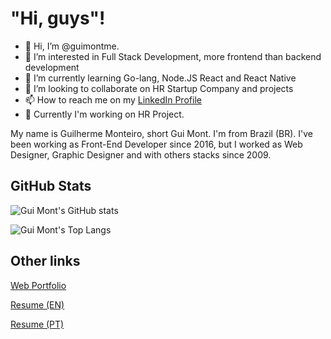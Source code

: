 # "Hi, guys"!

- 👋 Hi, I’m @guimontme. 
- 👀 I’m interested in Full Stack Development, more frontend than backend development
- 🌱 I’m currently learning Go-lang, Node.JS React and React Native
- 💞️ I’m looking to collaborate on HR Startup Company and projects
- 📫 How to reach me on my [LinkedIn Profile](https://www.linkedin.com/in/guimontme/) 
- 🚀 Currently I'm working on HR Project. 

My name is Guilherme Monteiro, short Gui Mont. I'm from Brazil (BR). I've been working as Front-End Developer since 2016, but I worked as Web Designer, Graphic Designer and with others stacks since 2009.  


## GitHub Stats
![Gui Mont's GitHub stats](https://github-readme-stats.vercel.app/api?username=guimontme&show_icons=true&theme=dark)

![Gui Mont's Top Langs](https://github-readme-stats.vercel.app/api/top-langs/?username=guimontme&layout=compact&theme=dark)

## Other links
[Web Portfolio](https://www.notion.so/guimontme/Web-Portfolio-cd293043a75a43a290e18b3842cc1556)

[Resume (EN)](https://guimontme.github.io/guimontme/resume.html)

[Resume (PT)](https://guimontme.github.io/guimontme/curriculo.html)
